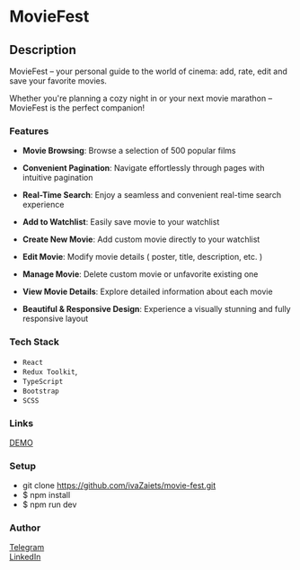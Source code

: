 # MovieFest
## Description
MovieFest – your personal guide to the world of cinema: add, rate, edit and save your favorite movies.  

Whether you're planning a cozy night in or your next movie marathon – MovieFest is the perfect companion!  

### Features
* **Movie Browsing**: Browse a selection of 500 popular films

* **Convenient Pagination**: Navigate effortlessly through pages with intuitive pagination

* **Real-Time Search**: Enjoy a seamless and convenient real-time search experience

* **Add to Watchlist**: Easily save movie to your watchlist

* **Create New Movie**: Add custom movie directly to your watchlist

* **Edit Movie**: Modify movie details ( poster, title, description, etc. )

* **Manage Movie**: Delete custom movie or unfavorite existing one

* **View Movie Details**: Explore detailed information about each movie

* **Beautiful & Responsive Design**: Experience a visually stunning and fully responsive layout

### Tech Stack
* `React`
* `Redux Toolkit`,
* `TypeScript`
* `Bootstrap`
* `SCSS`

### Links
[DEMO](https://ivazaiets.github.io/movie-fest/)  

### Setup
* git clone https://github.com/ivaZaiets/movie-fest.git
* $ npm install
* $ npm run dev

### Author
[Telegram](https://t.me/swugre)  
[LinkedIn](https://www.linkedin.com/in/ivanna-zaiets-6122532a0/)
